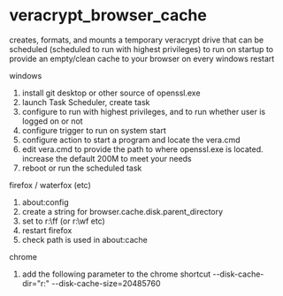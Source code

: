 # veracrypt_browser_cache

creates, formats, and mounts a temporary veracrypt drive that can be scheduled (scheduled to run with highest privileges) to run on startup to provide an empty/clean cache to your browser on every windows restart

windows

1. install git desktop or other source of openssl.exe
2. launch Task Scheduler, create task
3. configure to run with highest privileges, and to run whether user is logged on or not
4. configure trigger to run on system start
5. configure action to start a program and locate the vera.cmd
6. edit vera.cmd to provide the path to where openssl.exe is located.  increase the default 200M to meet your needs
7. reboot or run the scheduled task

firefox / waterfox (etc)

1. about:config
2. create a string for browser.cache.disk.parent_directory
3. set to r:\ff (or r:\wf etc)
4. restart firefox
5. check path is used in about:cache

chrome

1. add the following parameter to the chrome shortcut
    --disk-cache-dir="r:\" --disk-cache-size=20485760
    
    


